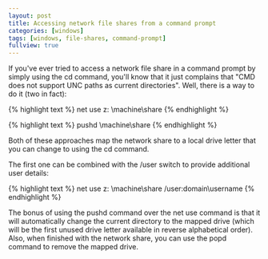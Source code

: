 ```yaml
---
layout: post
title: Accessing network file shares from a command prompt
categories: [windows]
tags: [windows, file-shares, command-prompt]
fullview: true
---
```


If you've ever tried to access a network file share in a command prompt by simply using the cd command, you'll know that it just complains that "CMD does not support UNC paths as current directories". Well, there is a way to do it (two in fact):

{% highlight text %}
net use z: \\machine\share
{% endhighlight %}

{% highlight text %}
pushd \\machine\share
{% endhighlight %}

Both of these approaches map the network share to a local drive letter that you can change to using the cd command.

The first one can be combined with the /user switch to provide additional user details:

{% highlight text %}
net use z: \\machine\share /user:domain\username
{% endhighlight %}

The bonus of using the pushd command over the net use command is that it will automatically change the current directory to the mapped drive (which will be the first unused drive letter available in reverse alphabetical order). Also, when finished with the network share, you can use the popd command to remove the mapped drive.
